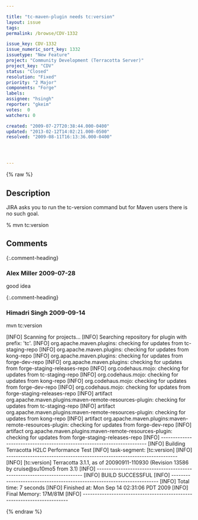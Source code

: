 ```yaml
---

title: "tc-maven-plugin needs tc:version"
layout: issue
tags: 
permalink: /browse/CDV-1332

issue_key: CDV-1332
issue_numeric_sort_key: 1332
issuetype: "New Feature"
project: "Community Development (Terracotta Server)"
project_key: "CDV"
status: "Closed"
resolution: "Fixed"
priority: "2 Major"
components: "Forge"
labels: 
assignee: "hsingh"
reporter: "gkeim"
votes:  0
watchers: 0

created: "2009-07-27T20:38:44.000-0400"
updated: "2013-02-12T14:02:21.000-0500"
resolved: "2009-08-11T16:13:36.000-0400"




---
```


{% raw %}

## Description

<div markdown="1" class="description">

JIRA asks you to run the tc-version command but for Maven users there is no such goal.

% mvn tc:version


</div>

## Comments


{:.comment-heading}
### **Alex Miller** <span class="date">2009-07-28</span>

<div markdown="1" class="comment">

good idea

</div>


{:.comment-heading}
### **Himadri Singh** <span class="date">2009-09-14</span>

<div markdown="1" class="comment">

 mvn tc:version

[INFO] Scanning for projects...
[INFO] Searching repository for plugin with prefix: 'tc'.
[INFO] org.apache.maven.plugins: checking for updates from tc-staging-repo
[INFO] org.apache.maven.plugins: checking for updates from kong-repo
[INFO] org.apache.maven.plugins: checking for updates from forge-dev-repo
[INFO] org.apache.maven.plugins: checking for updates from forge-staging-releases-repo
[INFO] org.codehaus.mojo: checking for updates from tc-staging-repo
[INFO] org.codehaus.mojo: checking for updates from kong-repo
[INFO] org.codehaus.mojo: checking for updates from forge-dev-repo
[INFO] org.codehaus.mojo: checking for updates from forge-staging-releases-repo
[INFO] artifact org.apache.maven.plugins:maven-remote-resources-plugin: checking for updates from tc-staging-repo
[INFO] artifact org.apache.maven.plugins:maven-remote-resources-plugin: checking for updates from kong-repo
[INFO] artifact org.apache.maven.plugins:maven-remote-resources-plugin: checking for updates from forge-dev-repo
[INFO] artifact org.apache.maven.plugins:maven-remote-resources-plugin: checking for updates from forge-staging-releases-repo
[INFO] ------------------------------------------------------------------------
[INFO] Building Terracotta H2LC Performance Test
[INFO]    task-segment: [tc:version]
[INFO] ------------------------------------------------------------------------
[INFO] [tc:version]
Terracotta 3.1.1, as of 20090911-110930 (Revision 13586 by cruise@su10mo5 from 3.1)
[INFO] ------------------------------------------------------------------------
[INFO] BUILD SUCCESSFUL
[INFO] ------------------------------------------------------------------------
[INFO] Total time: 7 seconds
[INFO] Finished at: Mon Sep 14 02:31:06 PDT 2009
[INFO] Final Memory: 17M/81M
[INFO] ------------------------------------------------------------------------

</div>



{% endraw %}
